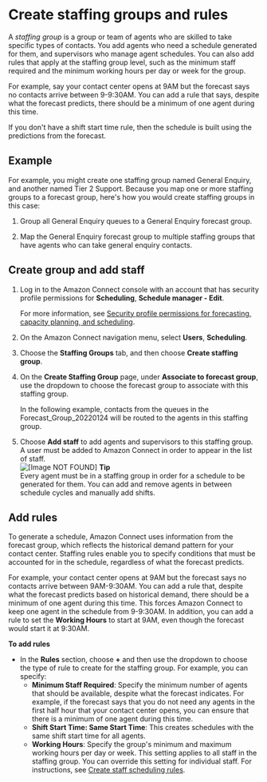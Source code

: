 # Create staffing groups and rules<a name="scheduling-create-staffing-groups"></a>

A *staffing group* is a group or team of agents who are skilled to take specific types of contacts\. You add agents who need a schedule generated for them, and supervisors who manage agent schedules\. You can also add rules that apply at the staffing group level, such as the minimum staff required and the minimum working hours per day or week for the group\.

For example, say your contact center opens at 9AM but the forecast says no contacts arrive between 9\-9:30AM\. You can add a rule that says, despite what the forecast predicts, there should be a minimum of one agent during this time\. 

If you don't have a shift start time rule, then the schedule is built using the predictions from the forecast\.

## Example<a name="example-staffing-groups"></a>

For example, you might create one staffing group named General Enquiry, and another named Tier 2 Support\.  Because you map one or more staffing groups to a forecast group, here's how you would create staffing groups in this case:

1. Group all General Enquiry queues to a General Enquiry forecast group\.

1. Map the General Enquiry forecast group to multiple staffing groups that have agents who can take general enquiry contacts\.

## Create group and add staff<a name="staffing-groups-add-staff"></a>

1. Log in to the Amazon Connect console with an account that has security profile permissions for **Scheduling**, **Schedule manager \- Edit**\. 

   For more information, see [Security profile permissions for forecasting, capacity planning, and scheduling](required-optimization-permissions.md)\. 

1. On the Amazon Connect navigation menu, select **Users**, **Scheduling**\.

1. Choose the **Staffing Groups** tab, and then choose **Create staffing group**\.

1. On the **Create Staffing Group** page, under **Associate to forecast group**, use the dropdown to choose the forecast group to associate with this staffing group\. 

   In the following example, contacts from the queues in the Forecast\_Group\_20220124 will be routed to the agents in this staffing group\.

1. Choose **Add staff** to add agents and supervisors to this staffing group\. A user must be added to Amazon Connect in order to appear in the list of staff\.  
![\[Image NOT FOUND\]](http://docs.aws.amazon.com/connect/latest/adminguide/images/wfm-scheduling-add-staff.png)
**Tip**  
Every agent must be in a staffing group in order for a schedule to be generated for them\. You can add and remove agents in between schedule cycles and manually add shifts\. 

## Add rules<a name="staffing-groups-add-rules"></a>

To generate a schedule, Amazon Connect uses information from the forecast group, which reflects the historical demand pattern for your contact center\. Staffing rules enable you to specify conditions that must be accounted for in the schedule, regardless of what the forecast predicts\.

For example, your contact center opens at 9AM but the forecast says no contacts arrive between 9AM\-9:30AM\. You can add a rule that, despite what the forecast predicts based on historical demand, there should be a minimum of one agent during this time\. This forces Amazon Connect to keep one agent in the schedule from 9\-9:30AM\. In addition, you can add a rule to set the **Working Hours** to start at 9AM, even though the forecast would start it at 9:30AM\.

**To add rules**
+ In the **Rules** section, choose **\+** and then use the dropdown to choose the type of rule to create for the staffing group\. For example, you can specify:
  + **Minimum Staff Required**: Specify the minimum number of agents that should be available, despite what the forecast indicates\. For example, if the forecast says that you do not need any agents in the first half hour that your contact center opens, you can ensure that there is a minimum of one agent during this time\. 
  + **Shift Start Time: Same Start Time**: This creates schedules with the same shift start time for all agents\.
  + **Working Hours**: Specify the group's minimum and maximum working hours per day or week\. This setting applies to all staff in the staffing group\. You can override this setting for individual staff\. For instructions, see [Create staff scheduling rules](scheduling-create-staff-rules.md)\. 